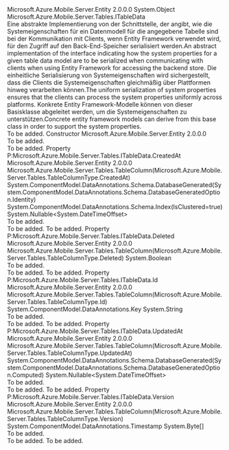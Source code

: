<Type Name="EntityData" FullName="Microsoft.Azure.Mobile.Server.EntityData">
  <TypeSignature Language="C#" Value="public abstract class EntityData : Microsoft.Azure.Mobile.Server.Tables.ITableData" />
  <TypeSignature Language="ILAsm" Value=".class public auto ansi abstract beforefieldinit EntityData extends System.Object implements class Microsoft.Azure.Mobile.Server.Tables.ITableData" />
  <TypeSignature Language="DocId" Value="T:Microsoft.Azure.Mobile.Server.EntityData" />
  <TypeSignature Language="VB.NET" Value="Public MustInherit Class EntityData&#xA;Implements ITableData" />
  <TypeSignature Language="F#" Value="type EntityData = class&#xA;    interface ITableData" />
  <AssemblyInfo>
    <AssemblyName>Microsoft.Azure.Mobile.Server.Entity</AssemblyName>
    <AssemblyVersion>2.0.0.0</AssemblyVersion>
  </AssemblyInfo>
  <Base>
    <BaseTypeName>System.Object</BaseTypeName>
  </Base>
  <Interfaces>
    <Interface>
      <InterfaceName>Microsoft.Azure.Mobile.Server.Tables.ITableData</InterfaceName>
    </Interface>
  </Interfaces>
  <Docs>
    <summary>
            <span data-ttu-id="7bd5c-101">Eine abstrakte Implementierung von der <see cref="T:Microsoft.Azure.Mobile.Server.Tables.ITableData" /> Schnittstelle, der angibt, wie die Systemeigenschaften für ein Datenmodell für die angegebene Tabelle sind bei der Kommunikation mit Clients, wenn Entity Framework verwendet wird, für den Zugriff auf den Back-End-Speicher serialisiert werden.</span><span class="sxs-lookup"><span data-stu-id="7bd5c-101">An abstract implementation of the <see cref="T:Microsoft.Azure.Mobile.Server.Tables.ITableData" /> interface indicating how the system properties for a given table data model are to be serialized when communicating with clients when using Entity Framework for accessing the backend store.</span></span>
            <span data-ttu-id="7bd5c-102">Die einheitliche Serialisierung von Systemeigenschaften wird sichergestellt, dass die Clients die Systemeigenschaften gleichmäßig über Plattformen hinweg verarbeiten können.</span><span class="sxs-lookup"><span data-stu-id="7bd5c-102">The uniform serialization of system properties ensures that the clients can process the system properties uniformly across platforms.</span></span> <span data-ttu-id="7bd5c-103">Konkrete Entity Framework-Modelle können von dieser Basisklasse abgeleitet werden, um die Systemeigenschaften zu unterstützen.</span><span class="sxs-lookup"><span data-stu-id="7bd5c-103">Concrete entity framework models can derive from this base class in order to support the system properties.</span></span>
            </summary>
    <remarks>To be added.</remarks>
  </Docs>
  <Members>
    <Member MemberName=".ctor">
      <MemberSignature Language="C#" Value="protected EntityData ();" />
      <MemberSignature Language="ILAsm" Value=".method familyhidebysig specialname rtspecialname instance void .ctor() cil managed" />
      <MemberSignature Language="DocId" Value="M:Microsoft.Azure.Mobile.Server.EntityData.#ctor" />
      <MemberSignature Language="VB.NET" Value="Protected Sub New ()" />
      <MemberType>Constructor</MemberType>
      <AssemblyInfo>
        <AssemblyName>Microsoft.Azure.Mobile.Server.Entity</AssemblyName>
        <AssemblyVersion>2.0.0.0</AssemblyVersion>
      </AssemblyInfo>
      <Parameters />
      <Docs>
        <summary>To be added.</summary>
        <remarks>To be added.</remarks>
      </Docs>
    </Member>
    <Member MemberName="CreatedAt">
      <MemberSignature Language="C#" Value="public Nullable&lt;DateTimeOffset&gt; CreatedAt { get; set; }" />
      <MemberSignature Language="ILAsm" Value=".property instance valuetype System.Nullable`1&lt;valuetype System.DateTimeOffset&gt; CreatedAt" />
      <MemberSignature Language="DocId" Value="P:Microsoft.Azure.Mobile.Server.EntityData.CreatedAt" />
      <MemberSignature Language="VB.NET" Value="Public Property CreatedAt As Nullable(Of DateTimeOffset)" />
      <MemberSignature Language="F#" Value="member this.CreatedAt : Nullable&lt;DateTimeOffset&gt; with get, set" Usage="Microsoft.Azure.Mobile.Server.EntityData.CreatedAt" />
      <MemberType>Property</MemberType>
      <Implements>
        <InterfaceMember>P:Microsoft.Azure.Mobile.Server.Tables.ITableData.CreatedAt</InterfaceMember>
      </Implements>
      <AssemblyInfo>
        <AssemblyName>Microsoft.Azure.Mobile.Server.Entity</AssemblyName>
        <AssemblyVersion>2.0.0.0</AssemblyVersion>
      </AssemblyInfo>
      <Attributes>
        <Attribute>
          <AttributeName>Microsoft.Azure.Mobile.Server.Tables.TableColumn(Microsoft.Azure.Mobile.Server.Tables.TableColumnType.CreatedAt)</AttributeName>
        </Attribute>
        <Attribute>
          <AttributeName>System.ComponentModel.DataAnnotations.Schema.DatabaseGenerated(System.ComponentModel.DataAnnotations.Schema.DatabaseGeneratedOption.Identity)</AttributeName>
        </Attribute>
        <Attribute>
          <AttributeName>System.ComponentModel.DataAnnotations.Schema.Index(IsClustered=true)</AttributeName>
        </Attribute>
      </Attributes>
      <ReturnValue>
        <ReturnType>System.Nullable&lt;System.DateTimeOffset&gt;</ReturnType>
      </ReturnValue>
      <Docs>
        <summary>To be added.</summary>
        <value>To be added.</value>
        <remarks>To be added.</remarks>
      </Docs>
    </Member>
    <Member MemberName="Deleted">
      <MemberSignature Language="C#" Value="public bool Deleted { get; set; }" />
      <MemberSignature Language="ILAsm" Value=".property instance bool Deleted" />
      <MemberSignature Language="DocId" Value="P:Microsoft.Azure.Mobile.Server.EntityData.Deleted" />
      <MemberSignature Language="VB.NET" Value="Public Property Deleted As Boolean" />
      <MemberSignature Language="F#" Value="member this.Deleted : bool with get, set" Usage="Microsoft.Azure.Mobile.Server.EntityData.Deleted" />
      <MemberType>Property</MemberType>
      <Implements>
        <InterfaceMember>P:Microsoft.Azure.Mobile.Server.Tables.ITableData.Deleted</InterfaceMember>
      </Implements>
      <AssemblyInfo>
        <AssemblyName>Microsoft.Azure.Mobile.Server.Entity</AssemblyName>
        <AssemblyVersion>2.0.0.0</AssemblyVersion>
      </AssemblyInfo>
      <Attributes>
        <Attribute>
          <AttributeName>Microsoft.Azure.Mobile.Server.Tables.TableColumn(Microsoft.Azure.Mobile.Server.Tables.TableColumnType.Deleted)</AttributeName>
        </Attribute>
      </Attributes>
      <ReturnValue>
        <ReturnType>System.Boolean</ReturnType>
      </ReturnValue>
      <Docs>
        <summary>To be added.</summary>
        <value>To be added.</value>
        <remarks>To be added.</remarks>
      </Docs>
    </Member>
    <Member MemberName="Id">
      <MemberSignature Language="C#" Value="public string Id { get; set; }" />
      <MemberSignature Language="ILAsm" Value=".property instance string Id" />
      <MemberSignature Language="DocId" Value="P:Microsoft.Azure.Mobile.Server.EntityData.Id" />
      <MemberSignature Language="VB.NET" Value="Public Property Id As String" />
      <MemberSignature Language="F#" Value="member this.Id : string with get, set" Usage="Microsoft.Azure.Mobile.Server.EntityData.Id" />
      <MemberType>Property</MemberType>
      <Implements>
        <InterfaceMember>P:Microsoft.Azure.Mobile.Server.Tables.ITableData.Id</InterfaceMember>
      </Implements>
      <AssemblyInfo>
        <AssemblyName>Microsoft.Azure.Mobile.Server.Entity</AssemblyName>
        <AssemblyVersion>2.0.0.0</AssemblyVersion>
      </AssemblyInfo>
      <Attributes>
        <Attribute>
          <AttributeName>Microsoft.Azure.Mobile.Server.Tables.TableColumn(Microsoft.Azure.Mobile.Server.Tables.TableColumnType.Id)</AttributeName>
        </Attribute>
        <Attribute>
          <AttributeName>System.ComponentModel.DataAnnotations.Key</AttributeName>
        </Attribute>
      </Attributes>
      <ReturnValue>
        <ReturnType>System.String</ReturnType>
      </ReturnValue>
      <Docs>
        <summary>To be added.</summary>
        <value>To be added.</value>
        <remarks>To be added.</remarks>
      </Docs>
    </Member>
    <Member MemberName="UpdatedAt">
      <MemberSignature Language="C#" Value="public Nullable&lt;DateTimeOffset&gt; UpdatedAt { get; set; }" />
      <MemberSignature Language="ILAsm" Value=".property instance valuetype System.Nullable`1&lt;valuetype System.DateTimeOffset&gt; UpdatedAt" />
      <MemberSignature Language="DocId" Value="P:Microsoft.Azure.Mobile.Server.EntityData.UpdatedAt" />
      <MemberSignature Language="VB.NET" Value="Public Property UpdatedAt As Nullable(Of DateTimeOffset)" />
      <MemberSignature Language="F#" Value="member this.UpdatedAt : Nullable&lt;DateTimeOffset&gt; with get, set" Usage="Microsoft.Azure.Mobile.Server.EntityData.UpdatedAt" />
      <MemberType>Property</MemberType>
      <Implements>
        <InterfaceMember>P:Microsoft.Azure.Mobile.Server.Tables.ITableData.UpdatedAt</InterfaceMember>
      </Implements>
      <AssemblyInfo>
        <AssemblyName>Microsoft.Azure.Mobile.Server.Entity</AssemblyName>
        <AssemblyVersion>2.0.0.0</AssemblyVersion>
      </AssemblyInfo>
      <Attributes>
        <Attribute>
          <AttributeName>Microsoft.Azure.Mobile.Server.Tables.TableColumn(Microsoft.Azure.Mobile.Server.Tables.TableColumnType.UpdatedAt)</AttributeName>
        </Attribute>
        <Attribute>
          <AttributeName>System.ComponentModel.DataAnnotations.Schema.DatabaseGenerated(System.ComponentModel.DataAnnotations.Schema.DatabaseGeneratedOption.Computed)</AttributeName>
        </Attribute>
      </Attributes>
      <ReturnValue>
        <ReturnType>System.Nullable&lt;System.DateTimeOffset&gt;</ReturnType>
      </ReturnValue>
      <Docs>
        <summary>To be added.</summary>
        <value>To be added.</value>
        <remarks>To be added.</remarks>
      </Docs>
    </Member>
    <Member MemberName="Version">
      <MemberSignature Language="C#" Value="public byte[] Version { get; set; }" />
      <MemberSignature Language="ILAsm" Value=".property instance unsigned int8[] Version" />
      <MemberSignature Language="DocId" Value="P:Microsoft.Azure.Mobile.Server.EntityData.Version" />
      <MemberSignature Language="VB.NET" Value="Public Property Version As Byte()" />
      <MemberSignature Language="F#" Value="member this.Version : byte[] with get, set" Usage="Microsoft.Azure.Mobile.Server.EntityData.Version" />
      <MemberType>Property</MemberType>
      <Implements>
        <InterfaceMember>P:Microsoft.Azure.Mobile.Server.Tables.ITableData.Version</InterfaceMember>
      </Implements>
      <AssemblyInfo>
        <AssemblyName>Microsoft.Azure.Mobile.Server.Entity</AssemblyName>
        <AssemblyVersion>2.0.0.0</AssemblyVersion>
      </AssemblyInfo>
      <Attributes>
        <Attribute>
          <AttributeName>Microsoft.Azure.Mobile.Server.Tables.TableColumn(Microsoft.Azure.Mobile.Server.Tables.TableColumnType.Version)</AttributeName>
        </Attribute>
        <Attribute>
          <AttributeName>System.ComponentModel.DataAnnotations.Timestamp</AttributeName>
        </Attribute>
      </Attributes>
      <ReturnValue>
        <ReturnType>System.Byte[]</ReturnType>
      </ReturnValue>
      <Docs>
        <summary>To be added.</summary>
        <value>To be added.</value>
        <remarks>To be added.</remarks>
      </Docs>
    </Member>
  </Members>
</Type>
